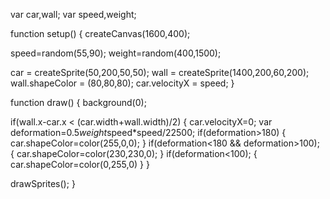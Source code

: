 var car,wall;
var speed,weight;


function setup() {
  createCanvas(1600,400);

  speed=random(55,90);
  weight=random(400,1500);

  car = createSprite(50,200,50,50);
  wall = createSprite(1400,200,60,200);
  wall.shapeColor = (80,80,80);
  car.velocityX = speed;
}

function draw() {
  background(0);  

  if(wall.x-car.x < (car.width+wall.width)/2)
  {
    car.velocityX=0;
    var deformation=0.5*weight*speed*speed/22500;
    if(deformation>180)
    {
      car.shapeColor=color(255,0,0);
    }
    if(deformation<180 && deformation>100);
    {
      car.shapeColor=color(230,230,0);
    }
    if(deformation<100);
    {
      car.shapeColor=color(0,255,0)
    }
  }

  drawSprites();
}
